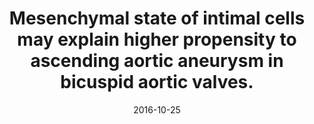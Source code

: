 ---
doi: 10.1038/srep35712
journal: Scientific reports
title: Mesenchymal state of intimal cells may explain higher propensity to ascending aortic aneurysm in bicuspid aortic valves.
date: 2016-10-25
authors: Maleki, S, Kjellqvist, S, Paloschi, V, Magné, J, Branca, RM, Du, L, Hultenby, K, Petrini, J, Fuxe, J, MIBAVA Leducq Consortium, Lehtiö, J, Franco-Cereceda, A, Eriksson, P, Björck, HM
---